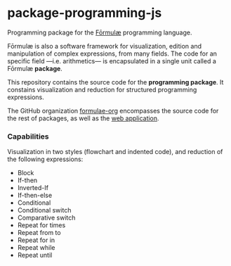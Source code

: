 # package-programming-js

Programming package for the [Fōrmulæ](https://formulae.org) programming language.

Fōrmulæ is also a software framework for visualization, edition and manipulation of complex expressions, from many fields. The code for an specific field —i.e. arithmetics— is encapsulated in a single unit called a Fōrmulæ **package**.

This repository contains the source code for the **programming package**. It constains visualization and reduction for structured programming expressions.

The GitHub organization [formulae-org](https://github.com/formulae-org) encompasses the source code for the rest of packages, as well as the [web application](https://github.com/formulae-org/formulae-js).

<!--
Take a look at this [tutorial](https://formulae.org/?script=tutorials/Complex) to know the capabilities of the Fōrmulæ arithmetic package.
-->

### Capabilities ###

Visualization in two styles (flowchart and indented code), and reduction of the following expressions:

* Block
* If-then
* Inverted-If
* If-then-else
* Conditional
* Conditional switch
* Comparative switch
* Repeat for times
* Repeat from to
* Repeat for in
* Repeat while
* Repeat until
